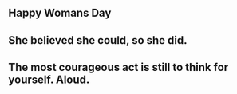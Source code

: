 ## Happy Womans Day

## She believed she could, so she did.
## The most courageous act is still to think for yourself. Aloud.
